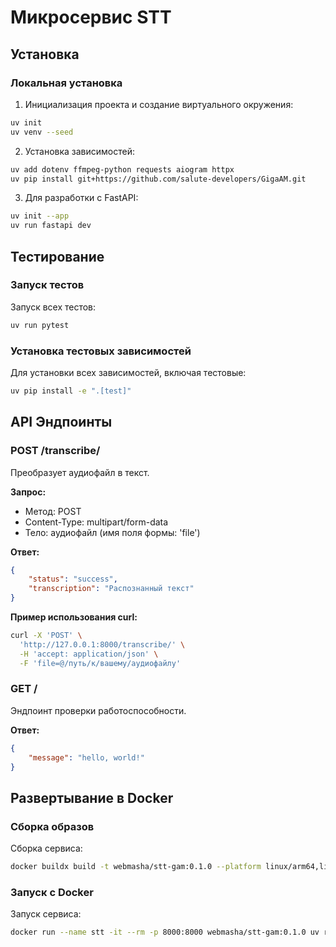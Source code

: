 # Микросервис STT

## Установка

### Локальная установка

1. Инициализация проекта и создание виртуального окружения:
```sh
uv init
uv venv --seed
```

2. Установка зависимостей:
```sh
uv add dotenv ffmpeg-python requests aiogram httpx
uv pip install git+https://github.com/salute-developers/GigaAM.git
```

3. Для разработки с FastAPI:
```sh
uv init --app
uv run fastapi dev
```

## Тестирование

### Запуск тестов

Запуск всех тестов:
```sh
uv run pytest
```

### Установка тестовых зависимостей

Для установки всех зависимостей, включая тестовые:
```sh
uv pip install -e ".[test]"
```

## API Эндпоинты

### POST /transcribe/
Преобразует аудиофайл в текст.

**Запрос:**
- Метод: POST
- Content-Type: multipart/form-data
- Тело: аудиофайл (имя поля формы: 'file')

**Ответ:**
```json
{
    "status": "success",
    "transcription": "Распознанный текст"
}
```

**Пример использования curl:**
```sh
curl -X 'POST' \
  'http://127.0.0.1:8000/transcribe/' \
  -H 'accept: application/json' \
  -F 'file=@/путь/к/вашему/аудиофайлу'
```

### GET /
Эндпоинт проверки работоспособности.

**Ответ:**
```json
{
    "message": "hello, world!"
}
```

## Развертывание в Docker

### Сборка образов

Сборка сервиса:
```sh
docker buildx build -t webmasha/stt-gam:0.1.0 --platform linux/arm64,linux/amd64 --push .
```

### Запуск с Docker

Запуск сервиса:
```sh
docker run --name stt -it --rm -p 8000:8000 webmasha/stt-gam:0.1.0 uv run fastapi dev --host 0.0.0.0
```

